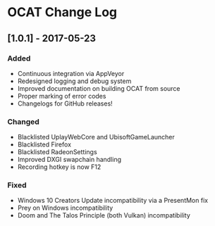 # OCAT Change Log

## [1.0.1] - 2017-05-23
### Added
- Continuous integration via AppVeyor
- Redesigned logging and debug system
- Improved documentation on building OCAT from source
- Proper marking of error codes
- Changelogs for GitHub releases!

### Changed
- Blacklisted UplayWebCore and UbisoftGameLauncher
- Blacklisted Firefox
- Blacklisted RadeonSettings
- Improved DXGI swapchain handling
- Recording hotkey is now F12

### Fixed
- Windows 10 Creators Update incompatibility via a PresentMon fix
- Prey on Windows incompatibility
- Doom and The Talos Principle (both Vulkan) incompatibility